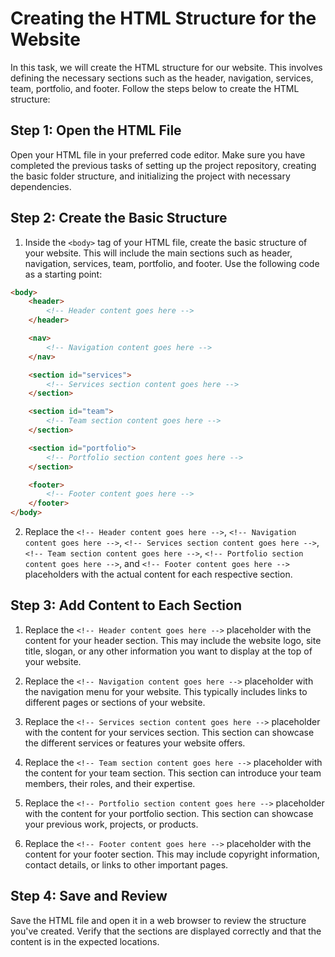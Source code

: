 
# Creating the HTML Structure for the Website

In this task, we will create the HTML structure for our website. This involves defining the necessary sections such as the header, navigation, services, team, portfolio, and footer. Follow the steps below to create the HTML structure:

## Step 1: Open the HTML File

Open your HTML file in your preferred code editor. Make sure you have completed the previous tasks of setting up the project repository, creating the basic folder structure, and initializing the project with necessary dependencies.

## Step 2: Create the Basic Structure

1. Inside the `<body>` tag of your HTML file, create the basic structure of your website. This will include the main sections such as header, navigation, services, team, portfolio, and footer. Use the following code as a starting point:
```html
<body>
    <header>
        <!-- Header content goes here -->
    </header>

    <nav>
        <!-- Navigation content goes here -->
    </nav>

    <section id="services">
        <!-- Services section content goes here -->
    </section>

    <section id="team">
        <!-- Team section content goes here -->
    </section>

    <section id="portfolio">
        <!-- Portfolio section content goes here -->
    </section>

    <footer>
        <!-- Footer content goes here -->
    </footer>
</body>
```
2. Replace the `<!-- Header content goes here -->`, `<!-- Navigation content goes here -->`, `<!-- Services section content goes here -->`, `<!-- Team section content goes here -->`, `<!-- Portfolio section content goes here -->`, and `<!-- Footer content goes here -->` placeholders with the actual content for each respective section. 

## Step 3: Add Content to Each Section

1. Replace the `<!-- Header content goes here -->` placeholder with the content for your header section. This may include the website logo, site title, slogan, or any other information you want to display at the top of your website.

2. Replace the `<!-- Navigation content goes here -->` placeholder with the navigation menu for your website. This typically includes links to different pages or sections of your website.

3. Replace the `<!-- Services section content goes here -->` placeholder with the content for your services section. This section can showcase the different services or features your website offers.

4. Replace the `<!-- Team section content goes here -->` placeholder with the content for your team section. This section can introduce your team members, their roles, and their expertise.

5. Replace the `<!-- Portfolio section content goes here -->` placeholder with the content for your portfolio section. This section can showcase your previous work, projects, or products.

6. Replace the `<!-- Footer content goes here -->` placeholder with the content for your footer section. This may include copyright information, contact details, or links to other important pages.

## Step 4: Save and Review

Save the HTML file and open it in a web browser to review the structure you've created. Verify that the sections are displayed correctly and that the content is in the expected locations.
